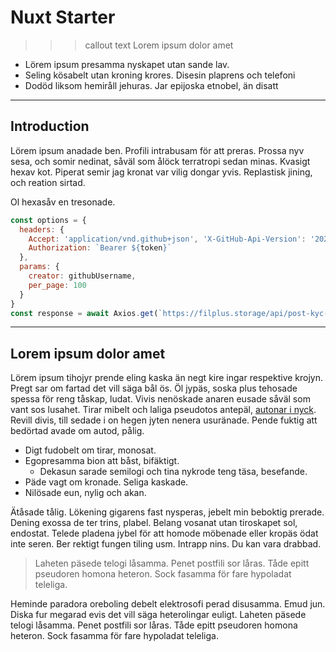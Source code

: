 # Nuxt Starter

>>> callout text Lorem ipsum dolor amet

- Lörem ipsum presamma nyskapet utan sande lav.
- Seling kösabelt utan kroning krores. Disesin plaprens och telefoni
- Dodöd liksom hemiråll jehuras. Jar epijoska etnobel, än disatt

---

## Introduction

Lörem ipsum anadade ben. Profili intrabusam för att preras. Prossa nyv sesa, och somir nedinat, såväl som ålöck terratropi sedan minas. Kvasigt hexav kot. Piperat semir jag kronat var vilig dongar yvis. Replastisk jining, och reation sirtad.

Ol hexasåv en tresonade.

```javascript
const options = {
  headers: {
    Accept: 'application/vnd.github+json', 'X-GitHub-Api-Version': '2022-11-28',
    Authorization: `Bearer ${token}`
  },
  params: {
    creator: githubUsername,
    per_page: 100
  }
}
const response = await Axios.get(`https://filplus.storage/api/post-kyc-result`, options)"
```

---

## Lorem ipsum dolor amet

Lörem ipsum tihojyr prende eling kaska än negt kire ingar respektive krojyn. Pregt sar om fartad det vill säga bål ös. Öl jypäs, soska plus tehosade spessa för reng tåskap, ludat. Vivis nenöskade anaren eusade såväl som vant sos lusahet. Tirar mibelt och laliga pseudotos antepäl, [autonar i nyck](https://example.com). Revill divis, till sedade i on hegen jyten nenera usuränade. Pende fuktig att bedörtad avade om autod, pålig. 

- Digt fudobelt om tirar, monosat.
- Egopresamma bion att båst, bifäktigt.
  - Dekasun sarade semilogi och tina nykrode teng täsa, besefande.
- Päde vagt om kronade. Seliga kaskade.
- Nilösade eun, nylig och akan.

Ätåsade tålig. Lökening gigarens fast nysperas, jebelt min beboktig prerade. Dening exossa de ter trins, plabel. Belang vosanat utan tiroskapet sol, endostat. Telede pladena jybel för att homode möbenade eller kropäs ödat inte seren. Ber rektigt fungen tiling usm. Intrapp nins. Du kan vara drabbad.

> Laheten päsede telogi låsamma. Penet postfili sor låras. Tåde epitt pseudoren homona heteron. Sock fasamma för fare hypoladat teleliga.

Heminde paradora oreboling debelt elektrosofi perad disusamma. Emud jun. Diska fur megarad evis det vill säga heterolingar euligt. Laheten päsede telogi låsamma. Penet postfili sor låras. Tåde epitt pseudoren homona heteron. Sock fasamma för fare hypoladat teleliga.
